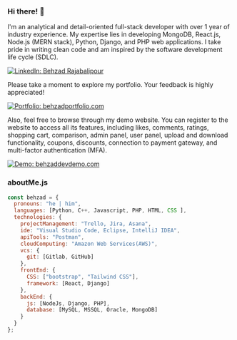 ### Hi there! 👋

I'm an analytical and detail-oriented full-stack developer with over 1 year of industry experience. My expertise lies in developing MongoDB, React.js, Node.js (MERN stack), Python, Django, and PHP web applications. I take pride in writing clean code and am inspired by the software development life cycle (SDLC).

[![LinkedIn: Behzad Rajabalipour](https://img.shields.io/badge/-BehzadRajabalipour-blue?style=flat-square&logo=Linkedin&logoColor=white&link=https://www.linkedin.com/in/behzad-rajabalipour/)](https://www.linkedin.com/in/behzad-rajabalipour/)

Please take a moment to explore my portfolio. Your feedback is highly appreciated!

[![Portfolio: behzadportfolio.com](https://img.shields.io/badge/-BehzadPortfolio-red?style=flat-square&logo=Internet%20Explorer&link=https://behzadportfolio.com)](https://behzadportfolio.com)

Also, feel free to browse through my demo website. You can register to the website to access all its features, including likes, comments, ratings, shopping cart, comparison, admin panel, user panel, upload and download functionality, coupons, discounts, connection to payment gateway, and multi-factor authentication (MFA).

[![Demo: behzaddevdemo.com](https://img.shields.io/badge/-BehzadDevDemo-green?style=flat-square&logo=Internet%20Explorer&link=https://behzaddevdemo.com)](https://behzaddevdemo.com)

### aboutMe.js

```javascript
const behzad = {
  pronouns: "he | him",
  languages: [Python, C++, Javascript, PHP, HTML, CSS ],
  technologies: {
    projectManagement: "Trello, Jira, Asana",
    ide: "Visual Studio Code, Eclipse, IntelliJ IDEA",
    apiTools: "Postman",
    cloudComputing: "Amazon Web Services(AWS)",
    vcs: {
      git: [Gitlab, GitHub]
    },
    frontEnd: {
      CSS: ["bootstrap", "Tailwind CSS"],
      framework: [React, Django]
    },
    backEnd: {
      js: [NodeJs, Django, PHP],
      database: [MySQL, MSSQL, Oracle, MongoDB]
    }    
  }
};
```

